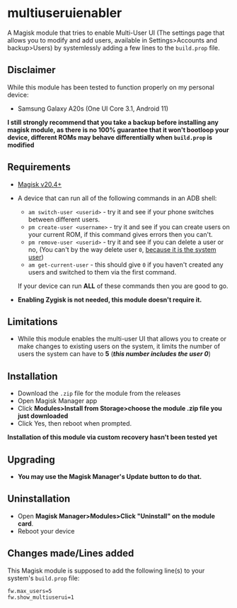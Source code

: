 # multiuseruienabler
A Magisk module that tries to enable Multi-User UI (The settings page that allows you to modify and add users, available in Settings>Accounts and backup>Users) by systemlessly adding a few lines to the `build.prop` file.

## Disclaimer

While this module has been tested to function properly on my personal device:
* Samsung Galaxy A20s (One UI Core 3.1, Android 11)

**I still strongly recommend that you take a backup before installing any magisk module, as there is no 100% guarantee that it won't bootloop your device, different ROMs may behave differentially when `build.prop` is modified**



## Requirements
* [Magisk v20.4+](https://github.com/topjohnwu/magisk/releases)
* A device that can run all of the following commands in an ADB shell:

    * `am switch-user <userid>` - try it and see if your phone switches between different users.
    * `pm create-user <username>` - try it and see if you can create users on your current ROM, if this command gives errors then you can't.
    * `pm remove-user <userid>` - try it and see if you can delete a user or no, (You can't by the way delete user `0`, [because it is the system user](https://source.android.com/docs/devices/admin/multi-user#categories_of_users))
    * `am get-current-user` - this should give `0` if you haven't created any users and switched to them via the first command.

    If your device can run **ALL** of these commands then you are good to go.

* **Enabling Zygisk is not needed, this module doesn't require it.**

## Limitations

* While this module enables the multi-user UI that allows you to create or make changes to existing users on the system, it limits the number of users the system can have to **5** (***this number includes the user 0***)

## Installation

* Download the `.zip` file for the module from the releases
* Open Magisk Manager app
* Click **Modules>Install from Storage>choose the module .zip file you just downloaded**
* Click Yes, then reboot when prompted.

**Installation of this module via custom recovery hasn't been tested yet**

## Upgrading

* **You may use the Magisk Manager's Update button to do that.**

## Uninstallation

* Open **Magisk Manager>Modules>Click "Uninstall" on the module card**.
* Reboot your device

## Changes made/Lines added
This Magisk module is supposed to add the following line(s) to your system's `build.prop` file:

```
fw.max_users=5
fw.show_multiuserui=1
```
